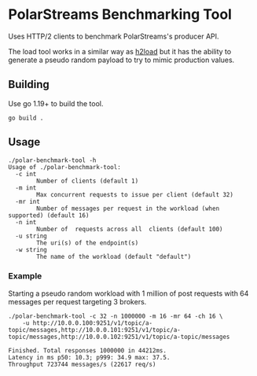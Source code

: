 # PolarStreams Benchmarking Tool

Uses HTTP/2 clients to benchmark PolarStreams's producer API.

The load tool works in a similar way as [h2load] but it has the ability to generate a pseudo random payload to
try to mimic production values.

## Building

Use go 1.19+ to build the tool.

```shell
go build .
```

## Usage

```shell
./polar-benchmark-tool -h
Usage of ./polar-benchmark-tool:
  -c int
    	Number of clients (default 1)
  -m int
    	Max concurrent requests to issue per client (default 32)
  -mr int
    	Number of messages per request in the workload (when supported) (default 16)
  -n int
    	Number of  requests across all  clients (default 100)
  -u string
    	The uri(s) of the endpoint(s)
  -w string
    	The name of the workload (default "default")
```

### Example

Starting a pseudo random workload with 1 million of post requests with 64 messages per request targeting 3 brokers.

```shell
./polar-benchmark-tool -c 32 -n 1000000 -m 16 -mr 64 -ch 16 \
    -u http://10.0.0.100:9251/v1/topic/a-topic/messages,http://10.0.0.101:9251/v1/topic/a-topic/messages,http://10.0.0.102:9251/v1/topic/a-topic/messages

Finished. Total responses 1000000 in 44212ms.
Latency in ms p50: 10.3; p999: 34.9 max: 37.5.
Throughput 723744 messages/s (22617 req/s)
```

[h2load]: https://nghttp2.org/documentation/h2load-howto.html
